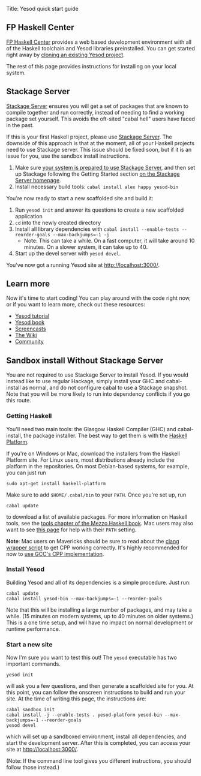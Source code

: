 Title: Yesod quick start guide

## FP Haskell Center

[FP Haskell Center](https://www.fpcomplete.com/business/haskell-center/overview/)
provides a web based development environment with all of the
Haskell toolchain and Yesod libraries preinstalled. You can get started right
away by [cloning an existing Yesod
project](https://www.fpcomplete.com/school/project-templates/file-server).

The rest of this page provides instructions for installing on your local
system.

## Stackage Server

[Stackage Server](http://www.stackage.org/) ensures you will
get a set of packages that are known to compile together and run correctly,
instead of needing to find a working package set yourself. This avoids the
oft-sited "cabal hell" users have faced in the past.

If this is your first Haskell project, please use [Stackage Server](http://www.stackage.org/).
The downside of this approach is that at the moment, all of your Haskell projects need to use Stackage server. This issue should be fixed soon, but if it is an issue for you, use the sandbox install instructions.

1. Make sure [your system is prepared to use Stackage Server](https://github.com/fpco/stackage/wiki/Preparing-your-system-to-use-Stackage), and then set up Stackage following the Getting Started section [on the Stackage Server homepage](http://www.stackage.org/).
2. Install necessary build tools: `cabal install alex happy yesod-bin`

You're now ready to start a new scaffolded site and build it:

1. Run `yesod init` and answer its questions to create a new scaffolded application
2. `cd` into the newly created directory
3. Install all library dependencies with `cabal install --enable-tests --reorder-goals --max-backjumps=-1 -j`
    * Note: This can take a while. On a fast computer, it will take around 10 minutes. On a slower system, it can take up to 40.
4. Start up the devel server with `yesod devel`.

You've now got a running Yesod site at [http://localhost:3000/](http://localhost:3000/).

## Learn more

Now it's time to start coding! You can play around with the code right now, or
if you want to learn more, check out these resources:

* [Yesod tutorial](http://yannesposito.com/Scratch/en/blog/Yesod-tutorial-for-newbies/)
* [Yesod book](/book)
* [Screencasts](/page/screencasts)
* [The Wiki](/wiki)
* [Community](/page/community)

## Sandbox install Without Stackage Server

You are not required to use Stackage Server to install Yesod. If you would
instead like to use regular Hackage, simply install your GHC and cabal-install
as normal, and do not configure cabal to use a Stackage snapshot. Note that you
will be more likely to run into dependency conflicts if you go this route.


### Getting Haskell

You'll need two main tools: the Glasgow Haskell Compiler (GHC) and
cabal-install, the package installer. The best way to get them is with the
[Haskell Platform](http://hackage.haskell.org/platform/).

If you're on Windows or Mac, download the installers from the Haskell Platform
site. For Linux users, most distributions already include the platform in the
repositories. On most Debian-based systems, for example, you can just run

    sudo apt-get install haskell-platform
    
Make sure to add `$HOME/.cabal/bin` to your `PATH`. Once you're set up, run

    cabal update
    
to download a list of available packages. For more information on Haskell
tools, see the
[tools chapter of the Mezzo Haskell book](https://github.com/mezzohaskell/mezzohaskell/blob/master/chapters/tools.md).
Mac users may also want to see
[this page](http://www.haskell.org/haskellwiki/Mac_OS_X_Common_Installation_Paths)
for help with their `PATH` setting.

__Note__: Mac users on Mavericks should be sure to read about the [clang wrapper script](http://www.haskell.org/platform/mac.html) to get CPP working correctly. It's highly recommended for now to [use GCC's CPP implementation](https://gist.github.com/cartazio/7131371).

### Install Yesod

Building Yesod and all of its dependencies is a simple procedure. Just run:

    cabal update
    cabal install yesod-bin --max-backjumps=-1 --reorder-goals

Note that this will be installing a large number of packages, and may take a
while. (15 minutes on modern systems, up to 40 minutes on older systems.) This
is a one time setup, and will have no impact on normal development or
runtime performance.

### Start a new site

Now I'm sure you want to test this out! The `yesod` executable has two important commands.

    yesod init
    
will ask
you a few questions, and then generate a scaffolded site for you.
At this point, you can follow the onscreen instructions to build and run your site. At the time of writing this page, the instructions are:

    cabal sandbox init
    cabal install -j --enable-tests . yesod-platform yesod-bin --max-backjumps=-1 --reorder-goals
    yesod devel

which will set up a sandboxed environment, install all dependencies, and start the development server. After this is completed, you can access your site at
[http://localhost:3000/](http://localhost:3000/).

(Note: If the command line tool gives you different instructions, you should
follow those instead.)
